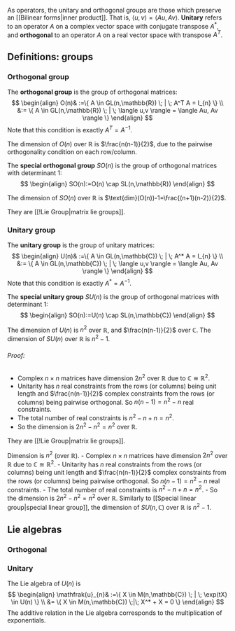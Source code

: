 As operators, the unitary and orthogonal groups are those which preserve an [[Bilinear forms|inner product]]. That is, $\langle u,v \rangle=\langle Au, Av\rangle$.
**Unitary** refers to an operator $A$ on a complex vector space with conjugate transpose $A^*$, and **orthogonal** to an operator $A$ on a real vector space with transpose $A^T$.
## Definitions: groups
### Orthogonal group
The **orthogonal group** is the group of orthogonal matrices:
$$
\begin{align}
O(n)& :=\{ A \in GL(n,\mathbb{R}) \; | \; A^T A = I_{n} \} \\
&:= \{ A \in GL(n,\mathbb{R}) \; | \; \langle u,v \rangle = \langle Au, Av \rangle \}
\end{align}
$$
Note that this condition is exactly $A^T=A^{-1}$.

The dimension of $O(n)$ over $\mathbb{R}$ is $\frac{n(n-1)}{2}$, due to the pairwise orthogonality condition on each row/column.

The **special orthogonal group** $SO(n)$ is the group of orthogonal matrices with determinant $1$:
$$
\begin{align}
SO(n):=O(n) \cap SL(n,\mathbb{R})
\end{align}
$$

The dimension of $SO(n)$ over $\mathbb{R}$ is $\text{dim}(O(n))-1=\frac{(n+1)(n-2)}{2}$.

They are [[!Lie Group|matrix lie groups]].

### Unitary group
The **unitary group** is the group of unitary matrices: $$
\begin{align}
U(n)& :=\{ A \in GL(n,\mathbb{C}) \; | \; A^* A = I_{n} \} \\
&:= \{ A \in GL(n,\mathbb{C}) \; | \; \langle u,v \rangle = \langle Au, Av \rangle \}
\end{align}
$$Note that this condition is exactly $A^* = A^{-1}$.


The **special unitary group** $SU(n)$ is the group of orthogonal matrices with determinant $1$:
$$
\begin{align}
SO(n):=U(n) \cap SL(n,\mathbb{C})
\end{align}
$$

The dimension of $U(n)$ is $n^2$ over $\mathbb{R}$, and $\frac{n(n-1)}{2}$ over $\mathbb{C}$.
The dimension of $SU(n)$ over $\mathbb{R}$ is $n^2-1$.
###### Proof:
- Complex $n\times n$ matrices have dimension $2n^2$ over $\mathbb{R}$ due to $\mathbb{C}\cong \mathbb{R}^2$. 
- Unitarity has $n$ real constraints from the rows (or columns) being unit length and $\frac{n(n-1)}{2}$ complex constraints from the rows (or columns) being pairwise orthogonal. So $n(n-1)=n^2-n$ real constraints.
- The total number of real constraints is $n^2-n+n=n^2$.
- So the dimension is $2n^2-n^2=n^2$ over $\mathbb{R}$.

They are [[!Lie Group|matrix lie groups]].


Dimension is $n^2$ (over $\mathbb{R}$).
	- Complex $n\times n$ matrices have dimension $2n^2$ over $\mathbb{R}$ due to $\mathbb{C}\cong \mathbb{R}^2$. 
	- Unitarity has $n$ real constraints from the rows (or columns) being unit length and $\frac{n(n-1)}{2}$ complex constraints from the rows (or columns) being pairwise orthogonal. So $n(n-1)=n^2-n$ real constraints.
	- The total number of real constraints is $n^2-n+n=n^2$.
	- So the dimension is $2n^2-n^2=n^2$ over $\mathbb{R}$.
Similarly to [[Special linear group|special linear group]], the dimension of $SU(n,\mathbb{C})$ over $\mathbb{R}$ is $n^2-1$.








## Lie algebras
### Orthogonal

### Unitary
The Lie algebra of $U(n)$ is 
$$
\begin{align}
\mathfrak{u}_{n}& :=\{ X \in M(n,\mathbb{C}) \; | \; \exp(tX) \in U(n) \} \\
&= \{ X \in M(n,\mathbb{C}) \;|\; X^* + X = 0 \}
\end{align}
$$
The additive relation in the Lie algebra corresponds to the multiplication of exponentials.